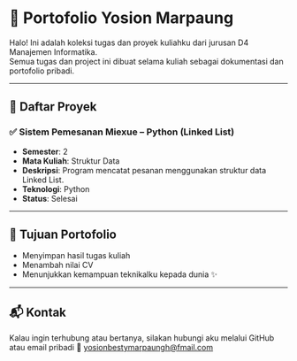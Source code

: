 # 📁 Portofolio Yosion Marpaung

Halo! Ini adalah koleksi tugas dan proyek kuliahku dari jurusan D4 Manajemen Informatika.  
Semua tugas dan project ini dibuat selama kuliah sebagai dokumentasi dan portofolio pribadi.

---

## 📌 Daftar Proyek

### ✅ Sistem Pemesanan Miexue – Python (Linked List)
- **Semester**: 2
- **Mata Kuliah**: Struktur Data
- **Deskripsi**: Program mencatat pesanan menggunakan struktur data Linked List.
- **Teknologi**: Python
- **Status**: Selesai

---

## 🎯 Tujuan Portofolio
- Menyimpan hasil tugas kuliah
- Menambah nilai CV
- Menunjukkan kemampuan teknikalku kepada dunia ✨

---

## 📬 Kontak
Kalau ingin terhubung atau bertanya, silakan hubungi aku melalui GitHub atau email pribadi 🙌
yosionbestymarpaungh@fmail.com
